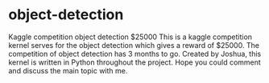 # object-detection
Kaggle competition object detection $25000
This is a kaggle competition kernel serves for the object detection which gives a reward of $25000.
The competition of object detection has 3 months to go.
Created by Joshua, this kernel is written in Python throughout the project.
Hope you could comment and discuss the main topic with me.

